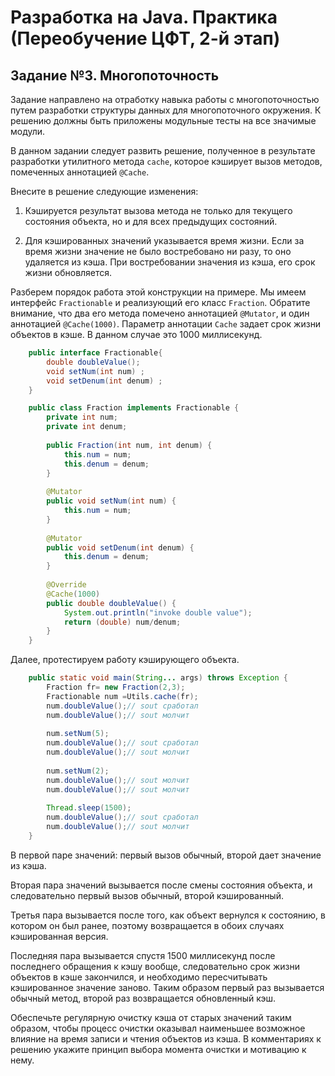 # Разработка на Java. Практика (Переобучение ЦФТ, 2-й этап)

## Задание №3. Многопоточность

Задание направлено на отработку навыка работы с многопоточностью путем разработки структуры данных для многопоточного окружения. К решению должны быть приложены модульные тесты на все значимые модули.

В данном задании следует развить решение, полученное в результате разработки утилитного метода `cache`, которое кэширует вызов методов, помеченных аннотацией `@Cache`.

Внесите в решение следующие изменения:

1) Кэшируется результат вызова метода не только для текущего состояния объекта, но и для всех предыдущих состояний.

2) Для кэшированных значений указывается время жизни. Если за время жизни значение не было востребовано ни разу, то оно удаляется из кэша. При востребовании значения из кэша, его срок жизни обновляется.

Разберем порядок работа этой конструкции на примере. Мы имеем интерфейс `Fractionable` и реализующий его класс `Fraction`. Обратите внимание, что два его метода помечено аннотацией `@Mutator`, и один аннотацией `@Cache(1000)`. Параметр аннотации `Cache` задает срок жизни объектов в кэше. В данном случае это 1000 миллисекунд.
```Java
    public interface Fractionable{
        double doubleValue();
        void setNum(int num) ;
        void setDenum(int denum) ;
    }

    public class Fraction implements Fractionable {
        private int num;
        private int denum;
    
        public Fraction(int num, int denum) {
            this.num = num;
            this.denum = denum;
        }
     
        @Mutator
        public void setNum(int num) {
            this.num = num;
        }
    
        @Mutator
        public void setDenum(int denum) {
            this.denum = denum;
        }
    
        @Override
        @Cache(1000)
        public double doubleValue() {
            System.out.println("invoke double value");
            return (double) num/denum;
        }
    }
```
Далее, протестируем работу кэширующего объекта.
```Java
    public static void main(String... args) throws Exception {
        Fraction fr= new Fraction(2,3);
        Fractionable num =Utils.cache(fr);
        num.doubleValue();// sout сработал
        num.doubleValue();// sout молчит
    
        num.setNum(5);
        num.doubleValue();// sout сработал
        num.doubleValue();// sout молчит
    
        num.setNum(2);
        num.doubleValue();// sout молчит
        num.doubleValue();// sout молчит
    
        Thread.sleep(1500);
        num.doubleValue();// sout сработал
        num.doubleValue();// sout молчит
    }
```
В первой паре значений: первый вызов обычный, второй дает значение из кэша.

Вторая пара значений вызывается после смены состояния объекта, и следовательно первый вызов обычный, второй кэшированный.

Третья пара вызывается после того, как объект вернулся к состоянию, в котором он был ранее, поэтому возвращается в обоих случаях кэшированная версия.

Последняя пара вызывается спустя 1500 миллисекунд после последнего обращения к кэшу вообще, следовательно срок жизни объектов в кэше закончился, и необходимо пересчитывать кэшированное значение заново. Таким образом первый раз вызывается обычный метод, второй раз возвращается обновленный кэш.

Обеспечьте регулярную очистку кэша от старых значений таким образом, чтобы процесс очистки оказывал наименьшее возможное влияние на время записи и чтения объектов из кэша. В комментариях к решению укажите принцип выбора момента очистки и мотивацию к нему. 